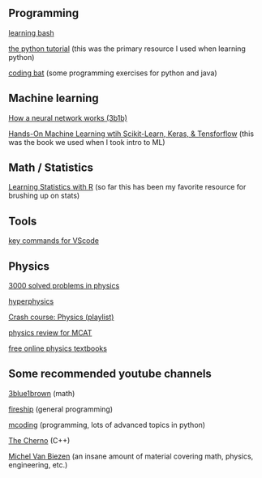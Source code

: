 
## Programming
[learning bash](https://www.youtube.com/watch?v=SPwyp2NG-bE&list=PLIhvC56v63IKioClkSNDjW7iz-6TFvLwS&index=1)

[the python tutorial](https://docs.python.org/3/tutorial/index.html) (this was the primary resource I used when learning python)

[coding bat](https://codingbat.com/python) (some programming exercises for python and java)



## Machine learning
[How a neural network works (3b1b)](https://www.youtube.com/watch?v=aircAruvnKk&list=PLZHQObOWTQDNU6R1_67000Dx_ZCJB-3pi)

[Hands-On Machine Learning wtih Scikit-Learn, Keras, & Tensforflow](https://github.com/ageron/handson-ml3) (this was the book we used when I took intro to ML)


## Math / Statistics
[Learning Statistics with R](https://learningstatisticswithr.com/) (so far this has been my favorite resource for brushing up on stats)

## Tools
[key commands for VScode](https://www.youtube.com/watch?v=dI34jrEtmB0)

## Physics
[3000 solved problems in physics](https://archive.org/details/3000SolvedProblemsInPhysics)

[hyperphysics](http://hyperphysics.phy-astr.gsu.edu/hbase/index.html)

[Crash course: Physics (playlist)](https://www.youtube.com/playlist?list=PL58rKAc12lkJZ_AEYekzyKqFtiFXPD2g8)

[physics review for MCAT](http://mcat-review.org/physics.php)

[free online physics textbooks](https://phys.libretexts.org/)


## Some recommended youtube channels
[3blue1brown](https://www.youtube.com/@3blue1brown) (math)

[fireship](https://www.youtube.com/@Fireship) (general programming)

[mcoding](https://www.youtube.com/@mCoding) (programming, lots of advanced topics in python)

[The Cherno](https://www.youtube.com/@TheCherno) (C++)

[Michel Van Biezen](https://www.youtube.com/@MichelvanBiezen) (an insane amount of material covering math, physics, engineering, etc.)